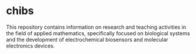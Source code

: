 # chibs
This repository contains information on research and teaching activities in the field of applied mathematics, specifically focused on biological systems and the development of electrochemical biosensors and molecular electronics devices.
